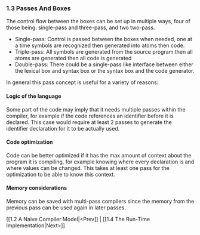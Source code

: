 ### 1.3 Passes And Boxes
 
 The control flow between the boxes can be set up in multiple ways, four of those being: single-pass and three-pass, and two two-pass.
 
 - Single-pass:  Control is passed between the boxes when needed, one at a time symbols are recognized then generated into atoms then code.
 - Triple-pass: All symbols are generated from the source program then all atoms are generated then all code is generated
 - Double-pass: There could be a single-pass like interface between either the lexical box and syntax box or the syntax box and the code generator.

In general this pass concept is useful for a variety of reasons:


#### Logic of the language
Some part of the code may imply that it needs multiple passes within the compiler, for example if the code references an identifier before it is declared. This case would require at least 2 passes to generate the identifier declaration for it to be actually used. 


#### Code optimization

Code can be better optimized if it has the max amount of context about the program it is compiling, for example knowing where every declaration is and where values can be changed. This takes at least one pass for the optimization to be able to know this context. 

#### Memory considerations

Memory can be saved with multi-pass compilers since the memory from the previous pass can be used again in later passes.

[[1.2 A Naive Compiler Model|<Prev]] | [[1.4 The Run-Time Implementation|Next>]]